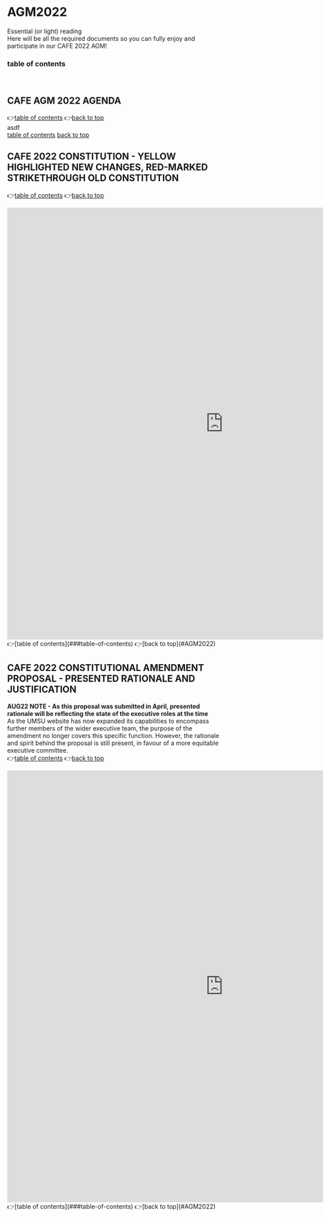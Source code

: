 # AGM2022
Essential (or light) reading <br>
Here will be all the required documents so you can fully enjoy and participate in our CAFE 2022 AGM! <br>
### table of contents 
<br>

## CAFE AGM 2022 AGENDA 
👉[table of contents](###table-of-contents) 
👉[back to top](#AGM2022)
<br>asdf<br>
[table of contents](###table-of-contents)
[back to top](#AGM2022)
<br>

## CAFE 2022 CONSTITUTION - YELLOW HIGHLIGHTED NEW CHANGES, RED-MARKED STRIKETHROUGH OLD CONSTITUTION
👉[table of contents](###table-of-contents) 
👉[back to top](#AGM2022)
<iframe src="https://docs.google.com/document/d/e/2PACX-1vS3A8G8h2j7Ymr_uYOPg4l7tnueu5TWp0jz33wVIkT05_XNxOZUwsXqjKdmUvj5BA/pub?embedded=true" style="border:0px #ffffff none;" name="constitution" scrolling="yes" frameborder="1" marginheight="0px" marginwidth="0px" height="1000px" width="1000px" allowfullscreen></iframe>
<br>👉[table of contents](###table-of-contents) 
👉[back to top](#AGM2022)
<br>

## CAFE 2022 CONSTITUTIONAL AMENDMENT PROPOSAL - PRESENTED RATIONALE AND JUSTIFICATION 
**AUG22 NOTE - As this proposal was submitted in April, presented rationale will be reflecting the state of the executive roles at the time**<br> 
As the UMSU website has now expanded its capabilities to encompass further members of the wider executive team, the purpose of the amendment no longer covers this specific function. However, the rationale and spirit behind the proposal is still present, in favour of a more equitable executive committee.<br>
👉[table of contents](###table-of-contents) 
👉[back to top](#AGM2022)
<iframe src="https://docs.google.com/document/d/e/2PACX-1vSc1qC2UM9VHWMxZ01mEeosm4tYobdrRjX3BtMUAIvux76JBOqXM9Pg3jaZ0FWacA/pub?embedded=true" style="border:0px #ffffff none;" name="proposal" scrolling="yes" frameborder="1" marginheight="0px" marginwidth="0px" height="1000px" width="1000px" allowfullscreen></iframe>
<br>👉[table of contents](###table-of-contents) 
👉[back to top](#AGM2022)
<br>
